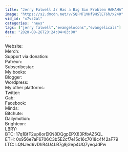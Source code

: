 ```yaml
---
title: "Jerry Falwell Jr Has a Big Sin Problem HAHAHA"
image: "https://s2.dmcdn.net/v/SQFMT1VHf9HSlET6h/x240"
vid_id: "x7vs2al"
categories: "news"
tags: ["jerry falwell","evangelocons","evangelicals"]
date: "2020-08-26T20:24:04+03:00"
---
```

Website:   <br>Merch:   <br>Support via donation:  <br>Patreon:   <br>Subscribestar:   <br>My books:  <br>Blogger:   <br>Wordpress:   <br>My other platforms:  <br>Twitter:   <br>Gab:   <br>Facebook:   <br>Minds:   <br>Bitchute:   <br>Dailymotion:   <br>Brighteon:   <br>LBRY:   <br>BTC: 17q1BfF2up8orEKN8DQgpEPX83RfbAZ5QL  <br>ETH: 0x956e7aF6706C3b5E2cf7e15c16c7018c4f42aF79  <br>LTC: LQNJed6vDhR4U4LB7g8jGep4UQ7yeqJdPw

